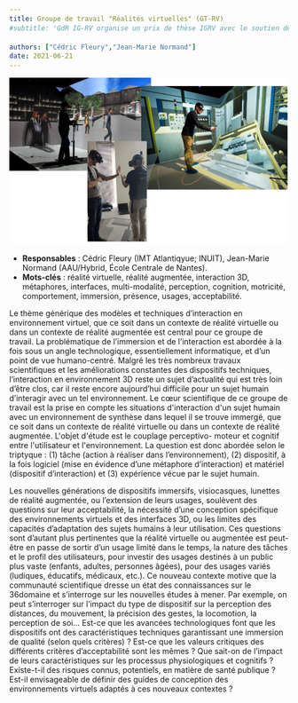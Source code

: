 ```yaml
---
title: Groupe de travail "Réalités virtuelles" (GT-RV)
#subtitle: 'GdR IG-RV organise un prix de thèse IGRV avec le soutien des associations AFIG, AFRV et EGFR. L’objectif de ce prix de thèse est de récompenser chaque année une excellente thèse issue de la communauté du GdR IG-RV.'

authors: ["Cédric Fleury","Jean-Marie Normand"]
date: 2021-06-21
---
```


<img src="photo gtrv.png" height="300">

* **Responsables** : Cédric Fleury (IMT Atlantiqyue; INUIT), Jean-Marie Normand (AAU/Hybrid, École Centrale de Nantes).
* **Mots-clés** : réalité virtuelle, réalité augmentée, interaction 3D, métaphores, interfaces, multi-modalité,
perception, cognition, motricité, comportement, immersion, présence, usages, acceptabilité.


Le thème générique des modèles et techniques d’interaction en environnement virtuel, que ce soit
dans un contexte de réalité virtuelle ou dans un contexte de réalité augmentée est central pour ce
groupe de travail. La problématique de l’immersion et de l’interaction est abordée à la fois sous un
angle technologique, essentiellement informatique, et d’un point de vue humano-centré. Malgré les
très nombreux travaux scientifiques et les améliorations constantes des dispositifs techniques,
l’interaction en environnement 3D reste un sujet d’actualité qui est très loin d’être clos, car il reste
encore aujourd’hui difficile pour un sujet humain d’interagir avec un tel environnement. Le cœur
scientifique de ce groupe de travail est la prise en compte les situations d'interaction d'un sujet humain
avec un environnement de synthèse dans lequel il se trouve immergé, que ce soit dans un contexte de
réalité virtuelle ou dans un contexte de réalité augmentée. L'objet d'étude est le couplage perceptivo-
moteur et cognitif entre l'utilisateur et l'environnement. La question est donc abordée selon le
triptyque : (1) tâche (action à réaliser dans l’environnement), (2) dispositif, à la fois logiciel (mise en
évidence d’une métaphore d’interaction) et matériel (dispositif d’interaction) et (3) expérience vécue
par le sujet humain.

Les nouvelles générations de dispositifs immersifs, visiocasques, lunettes de réalité augmentée, ou
l’extension de leurs usages, soulèvent des questions sur leur acceptabilité, la nécessité d’une
conception spécifique des environnements virtuels et des interfaces 3D, ou les limites des capacités
d’adaptation des sujets humains à leur utilisation. Ces questions sont d’autant plus pertinentes que la
réalité virtuelle ou augmentée est peut-être en passe de sortir d’un usage limité dans le temps, la
nature des tâches et le profil des utilisateurs, pour investir des usages destinés à un public plus vaste
(enfants, adultes, personnes âgées), pour des usages variés (ludiques, éducatifs, médicaux, etc.). Ce
nouveau contexte motive que la communauté scientifique dresse un état des connaissances sur le
36domaine et s’interroge sur les nouvelles études à mener. Par exemple, on peut s’interroger sur l’impact
du type de dispositif sur la perception des distances, du mouvement, la précision des gestes, la
locomotion, la perception de soi… Est-ce que les avancées technologiques font que les dispositifs ont
des caractéristiques techniques garantissant une immersion de qualité (selon quels critères) ? Est-ce
que les valeurs critiques des différents critères d’acceptabilité sont les mêmes ? Que sait-on de
l’impact de leurs caractéristiques sur les processus physiologiques et cognitifs ? Existe-t-il des risques
connus, potentiels, en matière de santé publique ? Est-il envisageable de définir des guides de
conception des environnements virtuels adaptés à ces nouveaux contextes ?

